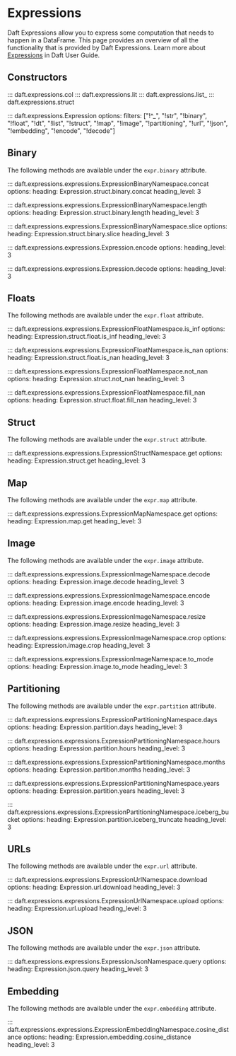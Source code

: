 # Expressions

Daft Expressions allow you to express some computation that needs to happen in a DataFrame. This page provides an overview of all the functionality that is provided by Daft Expressions. Learn more about [Expressions](../core_concepts.md#expressions) in Daft User Guide.

## Constructors

::: daft.expressions.col
::: daft.expressions.lit
::: daft.expressions.list_
::: daft.expressions.struct

<!--
## Generic
## Numeric
## Logical
## Aggregation
-->

::: daft.expressions.Expression
    options:
        filters: ["!^_", "!str", "!binary", "!float", "!dt", "!list", "!struct", "!map", "!image", "!partitioning", "!url", "!json", "!embedding", "!encode", "!decode"]

<!-- add more pages to filters to include them, see dataframe for example -->

<!-- ::: daft.expressions.expressions.ExpressionNamespace
    options:
        filters: ["!^_"]
        summary: false -->

<!-- ## Strings

The following methods are available under the `expr.str` attribute. -->

<!-- todo(docs - cc): ideally we have the class? and the proper method format should be Expression.str.[method]
::: daft.expressions.expressions.ExpressionStringNamespace
    filters: ["!^_"] -->

## Binary

The following methods are available under the `expr.binary` attribute.

<!-- todo(docs - cc): ideally we have the class? and the proper method format should be Expression.binary.[method]
::: daft.expressions.expressions.ExpressionBinaryNamespace
    filters: ["!^_"] -->

::: daft.expressions.expressions.ExpressionBinaryNamespace.concat
    options:
        heading: Expression.struct.binary.concat
        heading_level: 3

::: daft.expressions.expressions.ExpressionBinaryNamespace.length
    options:
        heading: Expression.struct.binary.length
        heading_level: 3

::: daft.expressions.expressions.ExpressionBinaryNamespace.slice
    options:
        heading: Expression.struct.binary.slice
        heading_level: 3

::: daft.expressions.expressions.Expression.encode
    options:
        heading_level: 3

::: daft.expressions.expressions.Expression.decode
    options:
        heading_level: 3

## Floats

The following methods are available under the `expr.float` attribute.

<!-- todo(docs - cc): ideally we have the class? and the proper method format should be Expression.float.[method]
::: daft.expressions.expressions.ExpressionFloatNamespace
    filters: ["!^_"] -->

::: daft.expressions.expressions.ExpressionFloatNamespace.is_inf
    options:
        heading: Expression.struct.float.is_inf
        heading_level: 3

::: daft.expressions.expressions.ExpressionFloatNamespace.is_nan
    options:
        heading: Expression.struct.float.is_nan
        heading_level: 3

::: daft.expressions.expressions.ExpressionFloatNamespace.not_nan
    options:
        heading: Expression.struct.not_nan
        heading_level: 3

::: daft.expressions.expressions.ExpressionFloatNamespace.fill_nan
    options:
        heading: Expression.struct.float.fill_nan
        heading_level: 3

<!-- ## Temporal

The following methods are available under the `expr.dt` attribute. -->

<!-- todo(docs - cc): ideally we have the class? and the proper method format should be Expression.dt.[method]
::: daft.expressions.expressions.ExpressionDatetimeNamespace
    filters: ["!^_"] -->

<!-- ## List

The following methods are available under the `expr.list` attribute. -->

<!-- todo(docs - cc): ideally we have the class? and the proper method format should be Expression.list.[method]
::: daft.expressions.expressions.ExpressionListNamespace
    filters: ["!^_"] -->

## Struct

The following methods are available under the `expr.struct` attribute.

<!-- todo(docs - cc): ideally we have the class? and the proper method format should be Expression.struct.[method]
::: daft.expressions.expressions.ExpressionStructNamespace
    filters: ["!^_"] -->

::: daft.expressions.expressions.ExpressionStructNamespace.get
    options:
        heading: Expression.struct.get
        heading_level: 3

## Map

The following methods are available under the `expr.map` attribute.

<!-- todo(docs - cc): ideally we have the class? and the proper method format should be Expression.map.[method]
::: daft.expressions.expressions.ExpressionMapNamespace
    filters: ["!^_"] -->

::: daft.expressions.expressions.ExpressionMapNamespace.get
    options:
        heading: Expression.map.get
        heading_level: 3

## Image

The following methods are available under the `expr.image` attribute.

<!-- todo(docs - cc): ideally we have the class? and the proper method format should be Expression.image.[method]
::: daft.expressions.expressions.ExpressionImageNamespace
    filters: ["!^_"] -->

::: daft.expressions.expressions.ExpressionImageNamespace.decode
    options:
        heading: Expression.image.decode
        heading_level: 3

::: daft.expressions.expressions.ExpressionImageNamespace.encode
    options:
        heading: Expression.image.encode
        heading_level: 3

::: daft.expressions.expressions.ExpressionImageNamespace.resize
    options:
        heading: Expression.image.resize
        heading_level: 3

::: daft.expressions.expressions.ExpressionImageNamespace.crop
    options:
        heading: Expression.image.crop
        heading_level: 3

::: daft.expressions.expressions.ExpressionImageNamespace.to_mode
    options:
        heading: Expression.image.to_mode
        heading_level: 3

## Partitioning

The following methods are available under the `expr.partition` attribute.

<!-- todo(docs - cc): ideally we have the class? and the proper method format should be Expression.partition.[method]
::: daft.expressions.expressions.ExpressionPartitioningNamespace
    filters: ["!^_"] -->

::: daft.expressions.expressions.ExpressionPartitioningNamespace.days
    options:
        heading: Expression.partition.days
        heading_level: 3

::: daft.expressions.expressions.ExpressionPartitioningNamespace.hours
    options:
        heading: Expression.partition.hours
        heading_level: 3

::: daft.expressions.expressions.ExpressionPartitioningNamespace.months
    options:
        heading: Expression.partition.months
        heading_level: 3

::: daft.expressions.expressions.ExpressionPartitioningNamespace.years
    options:
        heading: Expression.partition.years
        heading_level: 3

::: daft.expressions.expressions.ExpressionPartitioningNamespace.iceberg_bucket
    options:
        heading: Expression.partition.iceberg_truncate
        heading_level: 3

## URLs

The following methods are available under the `expr.url` attribute.

<!-- todo(docs - cc): ideally we have the class? and the proper method format should be Expression.url.[method]]
::: daft.expressions.expressions.ExpressionUrlNamespace
    filters: ["!^_"] -->

::: daft.expressions.expressions.ExpressionUrlNamespace.download
    options:
        heading: Expression.url.download
        heading_level: 3

::: daft.expressions.expressions.ExpressionUrlNamespace.upload
    options:
        heading: Expression.url.upload
        heading_level: 3

## JSON

The following methods are available under the `expr.json` attribute.

<!-- todo(docs - cc): ideally we have the class? and the proper method format should be Expression.json.query
::: daft.expressions.expressions.ExpressionJsonNamespace
    filters: ["!^_"] -->

::: daft.expressions.expressions.ExpressionJsonNamespace.query
    options:
        heading: Expression.json.query
        heading_level: 3

## Embedding

The following methods are available under the `expr.embedding` attribute.

<!-- todo(docs - cc): ideally we have the class? and the proper method format should be Expression.embedding.cosine_distance
::: daft.expressions.expressions.ExpressionEmbeddingNamespace
    filters: ["!^_"] -->

::: daft.expressions.expressions.ExpressionEmbeddingNamespace.cosine_distance
    options:
        heading: Expression.embedding.cosine_distance
        heading_level: 3

<!-- todo(docs - cc): need help with flattening namespaces, the following is not on api docs
::: daft.expressions.expressions.ExpressionNamespace
::: daft.expressions.expressions.ExpressionUrlNamespace
::: daft.expressions.expressions.ExpressionFloatNamespace
::: daft.expressions.expressions.ExpressionDatetimeNamespace
::: daft.expressions.expressions.ExpressionStringNamespace
::: daft.expressions.expressions.ExpressionListNamespace
::: daft.expressions.expressions.ExpressionStructNamespace
::: daft.expressions.expressions.ExpressionMapNamespace
::: daft.expressions.expressions.ExpressionsProjection
::: daft.expressions.expressions.ExpressionImageNamespace
::: daft.expressions.expressions.ExpressionPartitioningNamespace
::: daft.expressions.expressions.ExpressionJsonNamespace
::: daft.expressions.expressions.ExpressionEmbeddingNamespace
::: daft.expressions.expressions.ExpressionBinaryNamespace
-->
